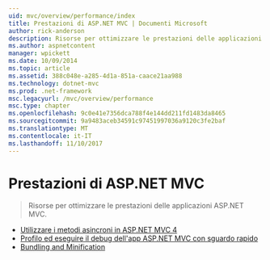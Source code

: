 ```yaml
---
uid: mvc/overview/performance/index
title: Prestazioni di ASP.NET MVC | Documenti Microsoft
author: rick-anderson
description: Risorse per ottimizzare le prestazioni delle applicazioni ASP.NET MVC.
ms.author: aspnetcontent
manager: wpickett
ms.date: 10/09/2014
ms.topic: article
ms.assetid: 388c048e-a285-4d1a-851a-caace21aa988
ms.technology: dotnet-mvc
ms.prod: .net-framework
msc.legacyurl: /mvc/overview/performance
msc.type: chapter
ms.openlocfilehash: 9c0e41e7356dca788f4e144dd211fd1483da8465
ms.sourcegitcommit: 9a9483aceb34591c97451997036a9120c3fe2baf
ms.translationtype: MT
ms.contentlocale: it-IT
ms.lasthandoff: 11/10/2017
---
```

<a name="aspnet-mvc-performance"></a>Prestazioni di ASP.NET MVC
====================
> Risorse per ottimizzare le prestazioni delle applicazioni ASP.NET MVC.


- [Utilizzare i metodi asincroni in ASP.NET MVC 4](using-asynchronous-methods-in-aspnet-mvc-4.md)
- [Profilo ed eseguire il debug dell'app ASP.NET MVC con sguardo rapido](profile-and-debug-your-aspnet-mvc-app-with-glimpse.md)
- [Bundling and Minification](bundling-and-minification.md)
